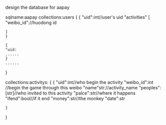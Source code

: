 design the database for aapay

sqlname:aapay
collections:users
{
    {
    "uid":int//user's uid
    "activities"
    [
        "weibo_id"://huodong id

    ]
    }

    {
    "uid:
    ......
    }
    ......
    
}

collections:activitys:
{
    {
        "uid":int//who begin the activity
        "weibo_id":int  //begin the game through this weibo
        "name"str://activity_name
        "peoples":[str]//who invited to this activity
        "palce":str//where it happens
        "ifend":bool//if it end
        "money":str//the monkey
        "date":str


    }

}
